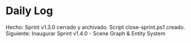 ﻿# Daily Log

Hecho: Sprint v1.3.0 cerrado y archivado. Script close-sprint.ps1 creado.
Siguiente: Inaugurar Sprint v1.4.0 - Scene Graph & Entity System


